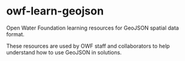 # owf-learn-geojson

Open Water Foundation learning resources for GeoJSON spatial data format.

These resources are used by OWF staff and collaborators to help understand how to use GeoJSON in solutions.
